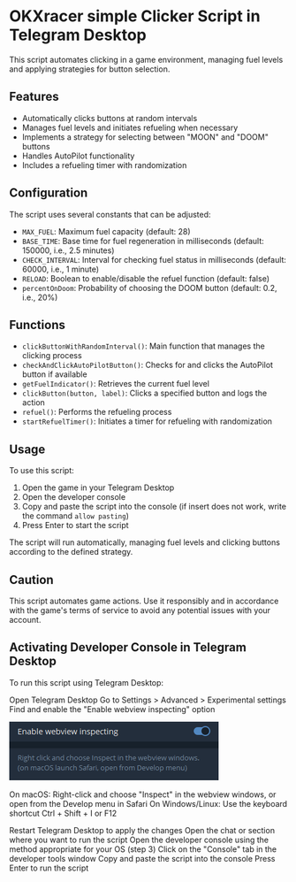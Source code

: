 # OKXracer simple Clicker Script in Telegram Desktop

This script automates clicking in a game environment, managing fuel levels and applying strategies for button selection.

## Features

- Automatically clicks buttons at random intervals
- Manages fuel levels and initiates refueling when necessary
- Implements a strategy for selecting between "MOON" and "DOOM" buttons
- Handles AutoPilot functionality
- Includes a refueling timer with randomization

## Configuration

The script uses several constants that can be adjusted:

- `MAX_FUEL`: Maximum fuel capacity (default: 28)
- `BASE_TIME`: Base time for fuel regeneration in milliseconds (default: 150000, i.e., 2.5 minutes)
- `CHECK_INTERVAL`: Interval for checking fuel status in milliseconds (default: 60000, i.e., 1 minute)
- `RELOAD`: Boolean to enable/disable the refuel function (default: false)
- `percentOnDoom`: Probability of choosing the DOOM button (default: 0.2, i.e., 20%)

## Functions

- `clickButtonWithRandomInterval()`: Main function that manages the clicking process
- `checkAndClickAutoPilotButton()`: Checks for and clicks the AutoPilot button if available
- `getFuelIndicator()`: Retrieves the current fuel level
- `clickButton(button, label)`: Clicks a specified button and logs the action
- `refuel()`: Performs the refueling process
- `startRefuelTimer()`: Initiates a timer for refueling with randomization

## Usage

To use this script:

1. Open the game in your Telegram Desktop
2. Open the developer console
3. Copy and paste the script into the console (if insert does not work, write the command `allow pasting`)
4. Press Enter to start the script

The script will run automatically, managing fuel levels and clicking buttons according to the defined strategy.

## Caution

This script automates game actions. Use it responsibly and in accordance with the game's terms of service to avoid any potential issues with your account.


## Activating Developer Console in Telegram Desktop

To run this script using Telegram Desktop:

Open Telegram Desktop
Go to Settings > Advanced > Experimental settings
Find and enable the "Enable webview inspecting" option

![settings](image.png)

On macOS: Right-click and choose "Inspect" in the webview windows, or open from the Develop menu in Safari
On Windows/Linux: Use the keyboard shortcut Ctrl + Shift + I or F12


Restart Telegram Desktop to apply the changes
Open the chat or section where you want to run the script
Open the developer console using the method appropriate for your OS (step 3)
Click on the "Console" tab in the developer tools window
Copy and paste the script into the console
Press Enter to run the script